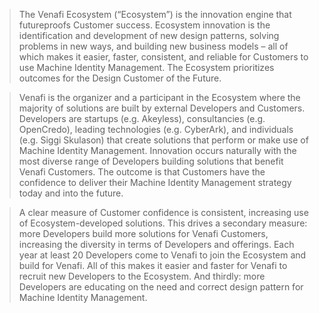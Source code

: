 > The Venafi Ecosystem (“Ecosystem”) is the innovation engine that futureproofs Customer success. Ecosystem innovation is the identification and development of new design patterns, solving problems in new ways, and building new business models – all of which makes it easier, faster, consistent, and reliable for Customers to use Machine Identity Management. The Ecosystem prioritizes outcomes for the Design Customer of the Future.

> Venafi is the organizer and a participant in the Ecosystem where the majority of solutions are built by external Developers and Customers. Developers are startups (e.g. Akeyless), consultancies (e.g. OpenCredo), leading technologies (e.g. CyberArk), and individuals (e.g. Siggi Skulason) that create solutions that perform or make use of Machine Identity Management.  Innovation occurs naturally with the most diverse range of Developers building solutions that benefit Venafi Customers. The outcome is that Customers have the confidence to deliver their Machine Identity Management strategy today and into the future. 

> A clear measure of Customer confidence is consistent, increasing use of Ecosystem-developed solutions. This drives a secondary measure: more Developers build more solutions for Venafi Customers, increasing the diversity in terms of Developers and offerings. Each year at least 20 Developers come to Venafi to join the Ecosystem and build for Venafi. All of this makes it easier and faster for Venafi to recruit new Developers to the Ecosystem. And thirdly: more Developers are educating on the need and correct design pattern for Machine Identity Management. 